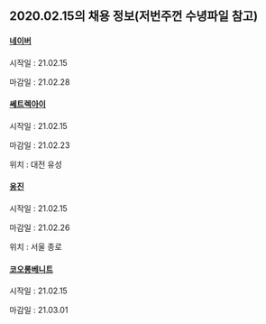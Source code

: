 ## 2020.02.15의 채용 정보(저번주껀 수녕파일 참고)

#### [네이버](https://recruit.navercorp.com/naver/job/detail/developer?annoId=20005215&classId=&jobId=&entTypeCd=004&searchTxt=&searchSysComCd=)

시작일 : 21.02.15

마감일 : 21.02.28

#### [쎄트렉아이](https://satreci.recruiter.co.kr/app/jobnotice/view?systemKindCode=MRS2&jobnoticeSn=47585)

시작일 : 21.02.15

마감일 : 21.02.23

위치 : 대전 유성

#### [웅진](https://woongjin-it.recruiter.co.kr/app/jobnotice/view?systemKindCode=MRS2&jobnoticeSn=47599)

시작일 : 21.02.15

마감일 : 21.02.26

위치 : 서울 종로

#### [코오롱베니트](https://dream.kolon.com/RECRUIT_KOLON/hr/rec/recruit/jobopen/controller/candidate/JobOpen320WebController/view.hr)

시작일 : 21.02.15

마감일 : 21.03.01